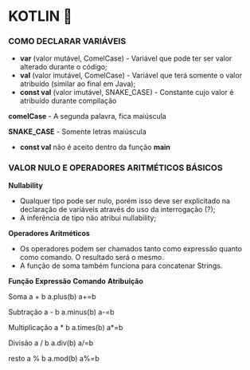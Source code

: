 # KOTLIN :mobile_phone_off:

### **COMO DECLARAR VARIÁVEIS**

- **var** (valor mutável, ComelCase) - Variável que pode ter ser valor alterado durante o código;
- **val** (valor imutável, ComelCase) - Variável que terá somente o valor atribuído (similar ao final em Java);
- **const val** (valor imutável, SNAKE_CASE) - Constante cujo valor é atribuído durante compilação

**comelCase** - A segunda palavra, fica maiúscula

**SNAKE_CASE** - Somente letras maiúscula

- **const val** não é aceito dentro da função **main**

### **VALOR NULO E OPERADORES ARITMÉTICOS BÁSICOS**

**Nullability**

- Qualquer tipo pode ser nulo, porém isso deve ser explicitado na declaração de variáveis através do uso da interrogação (?);
- A inferência de tipo não atribui nullability;

**Operadores Aritméticos**

- Os operadores podem ser chamados tanto como expressão quanto como comando. O resultado será o mesmo.
- A função de soma também funciona para concatenar Strings.

**Função**		**Expressão**	**Comando**	**Atribuição**

Soma				a + b			a.plus(b)		a+=b

Subtração		a - b			a.minus(b)		a-=b

Multiplicação	a * b		  a.times(b)		a*=b

Divisão			a / b			   a.div(b)			a/=b

resto				a % b			a.mod(b)		a%=b




